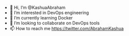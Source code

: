 - 👋 Hi, I’m @KashuaAbraham
- 👀 I’m interested in DevOps engineering
- 🌱 I’m currently learning Docker 
- 💞️ I’m looking to collaborate on DevOps tools 
- 📫 How to reach me https://twitter.com/AbrahamKashua


<!---
KashuaAbraham/KashuaAbraham is a ✨ special ✨ repository because its `README.md` (this file) appears on your GitHub profile.
You can click the Preview link to take a look at your changes.
--->
